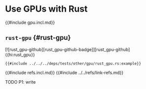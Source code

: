 # Use GPUs with Rust

{{#include gpu.incl.md}}

## `rust-gpu` {#rust-gpu}

[![rust_gpu-github][rust_gpu-github-badge]][rust_gpu-github]{{hi:rust_gpu}}

```rust,editable
{{#include ../../../deps/tests/other/gpu/rust_gpu.rs:example}}
```

{{#include refs.incl.md}}
{{#include ../../refs/link-refs.md}}

<div class="hidden">
TODO P1: write
</div>
